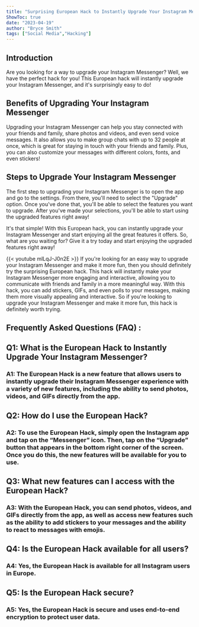 ```yaml
---
title: "Surprising European Hack to Instantly Upgrade Your Instagram Messenger!"
ShowToc: true 
date: "2023-04-19"
author: "Bryce Smith" 
tags: ["Social Media","Hacking"]
---
```

## Introduction

Are you looking for a way to upgrade your Instagram Messenger? Well, we have the perfect hack for you! This European hack will instantly upgrade your Instagram Messenger, and it's surprisingly easy to do! 

## Benefits of Upgrading Your Instagram Messenger 

Upgrading your Instagram Messenger can help you stay connected with your friends and family, share photos and videos, and even send voice messages. It also allows you to make group chats with up to 32 people at once, which is great for staying in touch with your friends and family. Plus, you can also customize your messages with different colors, fonts, and even stickers! 

## Steps to Upgrade Your Instagram Messenger

The first step to upgrading your Instagram Messenger is to open the app and go to the settings. From there, you'll need to select the "Upgrade" option. Once you've done that, you'll be able to select the features you want to upgrade. After you've made your selections, you'll be able to start using the upgraded features right away! 

It's that simple! With this European hack, you can instantly upgrade your Instagram Messenger and start enjoying all the great features it offers. So, what are you waiting for? Give it a try today and start enjoying the upgraded features right away!

{{< youtube mlLqJ-J0n2E >}} 
If you're looking for an easy way to upgrade your Instagram Messenger and make it more fun, then you should definitely try the surprising European hack. This hack will instantly make your Instagram Messenger more engaging and interactive, allowing you to communicate with friends and family in a more meaningful way. With this hack, you can add stickers, GIFs, and even polls to your messages, making them more visually appealing and interactive. So if you're looking to upgrade your Instagram Messenger and make it more fun, this hack is definitely worth trying.

## Frequently Asked Questions (FAQ) :
<h2>Q1: What is the European Hack to Instantly Upgrade Your Instagram Messenger?</h2>

<h3>A1: The European Hack is a new feature that allows users to instantly upgrade their Instagram Messenger experience with a variety of new features, including the ability to send photos, videos, and GIFs directly from the app.</h3>

<h2>Q2: How do I use the European Hack?</h2>

<h3>A2: To use the European Hack, simply open the Instagram app and tap on the “Messenger” icon. Then, tap on the “Upgrade” button that appears in the bottom right corner of the screen. Once you do this, the new features will be available for you to use.</h3>

<h2>Q3: What new features can I access with the European Hack?</h2>

<h3>A3: With the European Hack, you can send photos, videos, and GIFs directly from the app, as well as access new features such as the ability to add stickers to your messages and the ability to react to messages with emojis.</h3>

<h2>Q4: Is the European Hack available for all users?</h2>

<h3>A4: Yes, the European Hack is available for all Instagram users in Europe.</h3>

<h2>Q5: Is the European Hack secure?</h2>

<h3>A5: Yes, the European Hack is secure and uses end-to-end encryption to protect user data.</h3>


